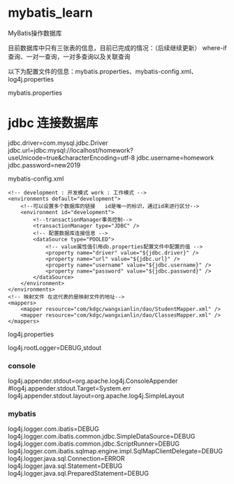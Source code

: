# mybatis_learn
MyBatis操作数据库

目前数据库中只有三张表的信息，目前已完成的情况：（后续继续更新）
where-if查询、一对一查询，一对多查询以及关联查询

以下为配置文件的信息：mybatis.properties、mybatis-config.xml、log4j.properties

mybatis.properties
# jdbc  连接数据库
jdbc.driver=com.mysql.jdbc.Driver
jdbc.url=jdbc:mysql://localhost/homework?useUnicode=true&characterEncoding=utf-8
jdbc.username=homework
jdbc.password=new2019

mybatis-config.xml
<?xml version="1.0" encoding="UTF-8"?>
<!DOCTYPE configuration PUBLIC "-//mybatis.org//DTD Config 3.0//EN" "http://mybatis.org/dtd/mybatis-3-config.dtd">
<configuration>
    <!-- 引用mybatis.properties配置文件 -->
    <properties resource="mybatis.properties" />
    <!--日志输出的方式-->
    <settings>
        <setting name="logImpl" value="LOG4J" />
    </settings>

    <!-- development : 开发模式 work : 工作模式 -->
    <environments default="development">
        <!--可以设置多个数据库的链接   id是唯一的标识，通过id来进行区分-->
        <environment id="development">
            <!--transactionManager事务控制-->
            <transactionManager type="JDBC" />
            <!-- 配置数据库连接信息 -->
            <dataSource type="POOLED">
                <!-- value属性值引用db.properties配置文件中配置的值 -->
                <property name="driver" value="${jdbc.driver}" />
                <property name="url" value="${jdbc.url}" />
                <property name="username" value="${jdbc.username}" />
                <property name="password" value="${jdbc.password}" />
            </dataSource>
        </environment>
    </environments>
    <!-- 映射文件 在这代表的是映射文件的地址-->
    <mappers>
        <mapper resource="com/kdgc/wangxianlin/dao/StudentMapper.xml" />
        <mapper resource="com/kdgc/wangxianlin/dao/ClassesMapper.xml" />
    </mappers>
</configuration>

log4j.properties

log4j.rootLogger=DEBUG,stdout
### console ###
log4j.appender.stdout=org.apache.log4j.ConsoleAppender
#log4j.appender.stdout.Target=System.err
log4j.appender.stdout.layout=org.apache.log4j.SimpleLayout

### mybatis ###
log4j.logger.com.ibatis=DEBUG
log4j.logger.com.ibatis.common.jdbc.SimpleDataSource=DEBUG
log4j.logger.com.ibatis.common.jdbc.ScriptRunner=DEBUG
log4j.logger.com.ibatis.sqlmap.engine.impl.SqlMapClientDelegate=DEBUG
log4j.logger.java.sql.Connection=ERROR
log4j.logger.java.sql.Statement=DEBUG
log4j.logger.java.sql.PreparedStatement=DEBUG
